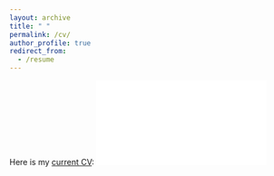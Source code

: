 ```yaml
---
layout: archive
title: " "
permalink: /cv/
author_profile: true
redirect_from:
  - /resume
---
```


Here is my [current CV](/files/CV.pdf):
<embed src="/files/CV.pdf" type="application/pdf" />

